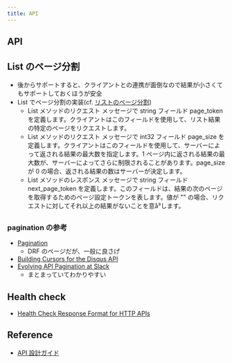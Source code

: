 ```yaml
---
title: API
---
```


## API

## List のページ分割
* 後からサポートすると、クライアントとの連携が面倒なので結果が小さくてもサポートしておくほうが安全
* List でページ分割の実装(cf. [リストのページ分割](https://cloud.google.com/apis/design/design_patterns#list_pagination))
  * List メソッドのリクエスト メッセージで string フィールド page_token を定義します。クライアントはこのフィールドを使用して、リスト結果の特定のページをリクエストします。
  * List メソッドのリクエスト メッセージで int32 フィールド page_size を定義します。クライアントはこのフィールドを使用して、サーバーによって返される結果の最大数を指定します。1 ページ内に返される結果の最大数が、サーバーによってさらに制限されることがあります。page_size が 0 の場合、返される結果の数はサーバーが決定します。
  * List メソッドのレスポンス メッセージで string フィールド next_page_token を定義します。このフィールドは、結果の次のページを取得するためのページ設定トークンを表します。値が "" の場合、リクエストに対してそれ以上の結果がないことを意å³します。

### pagination の参考
* [Pagination](https://www.django-rest-framework.org/api-guide/pagination/)
  * DRF のページだが、一般に良さげ
* [Building Cursors for the Disqus API](https://cra.mr/2011/03/08/building-cursors-for-the-disqus-api)
* [Evolving API Pagination at Slack](https://slack.engineering/evolving-api-pagination-at-slack-1c1f644f8e12)
  * まとまっていてわかりやすい

## Health check
* [Health Check Response Format for HTTP APIs](https://tools.ietf.org/html/draft-inadarei-api-health-check-03)

## Reference
* [API 設計ガイド](https://cloud.google.com/apis/design/)

